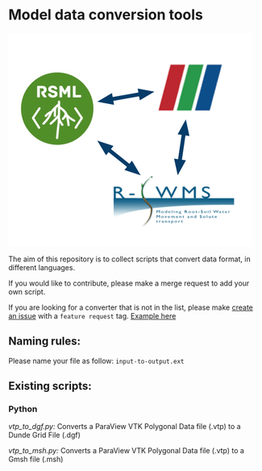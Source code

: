 
# Model data conversion tools

![](logo.png)

The aim of this repository is to collect scripts that convert data format, in different languages. 

If you would like to contribute, please make a merge request to add your own script. 

If you are looking for a converter that is not in the list, please make [create an issue](https://github.com/RSA-benchmarks/conversion-tools/issues) with a `feature request` tag. [Example here](https://github.com/RSA-benchmarks/conversion-tools/issues/1) 

## Naming rules:

Please name your file as follow: `input-to-output.ext`


## Existing scripts:

### Python

*vtp\_to\_dgf.py:* Converts a ParaView VTK Polygonal Data file (.vtp) to a Dunde Grid File (.dgf)

*vtp\_to\_msh.py:* Converts a ParaView VTK Polygonal Data file (.vtp) to a Gmsh file (.msh) 


 
